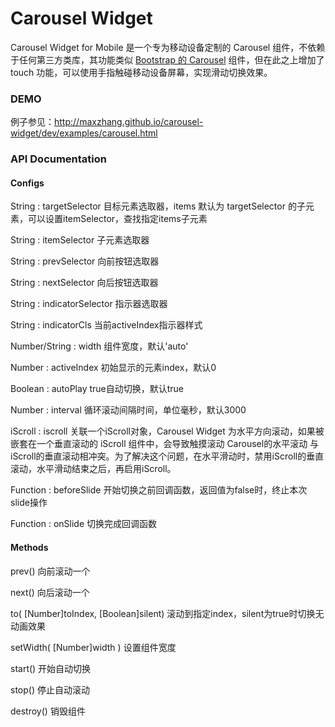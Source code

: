 Carousel Widget
=================

Carousel Widget for Mobile 是一个专为移动设备定制的 Carousel 组件，不依赖于任何第三方类库，其功能类似 [Bootstrap 的 Carousel](http://twitter.github.io/bootstrap/javascript.html#carousel) 组件，但在此之上增加了 touch 功能，可以使用手指触碰移动设备屏幕，实现滑动切换效果。

### DEMO ###

例子参见：http://maxzhang.github.io/carousel-widget/dev/examples/carousel.html

### API Documentation ###

#### Configs ####

String : targetSelector 目标元素选取器，items 默认为 targetSelector 的子元素，可以设置itemSelector，查找指定items子元素

String : itemSelector 子元素选取器

String : prevSelector 向前按钮选取器

String : nextSelector 向后按钮选取器

String : indicatorSelector 指示器选取器

String : indicatorCls 当前activeIndex指示器样式

Number/String : width 组件宽度，默认'auto'

Number : activeIndex 初始显示的元素index，默认0

Boolean : autoPlay true自动切换，默认true

Number : interval 循环滚动间隔时间，单位毫秒，默认3000

iScroll : iscroll 关联一个iScroll对象，Carousel Widget 为水平方向滚动，如果被嵌套在一个垂直滚动的 iScroll 组件中，会导致触摸滚动 Carousel的水平滚动 与 iScroll的垂直滚动相冲突。为了解决这个问题，在水平滑动时，禁用iScroll的垂直滚动，水平滑动结束之后，再启用iScroll。

Function : beforeSlide 开始切换之前回调函数，返回值为false时，终止本次slide操作

Function : onSlide 切换完成回调函数

#### Methods ####

prev() 向前滚动一个

next() 向后滚动一个

to( [Number]toIndex, [Boolean]silent) 滚动到指定index，silent为true时切换无动画效果

setWidth( [Number]width ) 设置组件宽度

start() 开始自动切换

stop() 停止自动滚动

destroy() 销毁组件

